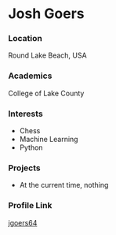 # Josh Goers

### Location

Round Lake Beach, USA

### Academics

College of Lake County

### Interests

- Chess
- Machine Learning
- Python

### Projects

- At the current time, nothing

### Profile Link
[jgoers64](https://github.com/jgoers64)
